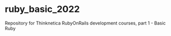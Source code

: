 # ruby_basic_2022
Repository for Thinknetica RubyOnRails development courses, part 1 - Basic Ruby  
